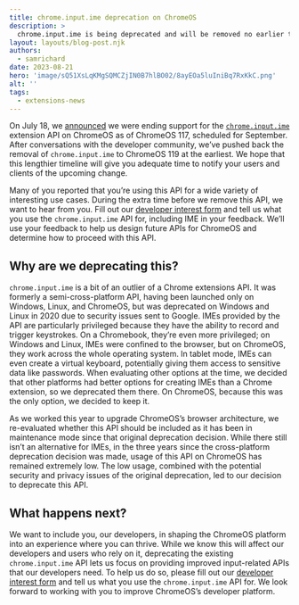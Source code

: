 ```yaml
---
title: chrome.input.ime deprecation on ChromeOS
description: >
  chrome.input.ime is being deprecated and will be removed no earlier than ChromeOS 119.
layout: layouts/blog-post.njk
authors:
  - samrichard
date: 2023-08-21
hero: 'image/sQ51XsLqKMgSQMCZjIN0B7hlBO02/8ayEOa5luIniBq7RxKkC.png'
alt: ''
tags:
  - extensions-news
---
```


On July 18, we [announced](https://groups.google.com/a/chromium.org/g/chromium-extensions/c/0ybWrEVaE-I/m/8QOeRmxrBQAJ) we were ending support for the [`chrome.input.ime⁠`](/docs/extensions/reference/input_ime/) extension API on ChromeOS as of ChromeOS 117, scheduled for September. After conversations with the developer community, we’ve pushed back the removal of `chrome.input.ime` to ChromeOS 119 at the earliest. We hope that this lengthier timeline will give you adequate time to notify your users and clients of the upcoming change.

Many of you reported that you’re using this API for a wide variety of interesting use cases. During the extra time before we remove this API, we want to hear from you. Fill out our [developer interest form](https://forms.gle/wPUjwhLgLnqvsqDG6)⁠ and tell us what you use the `chrome.input.ime` API for, including IME in your feedback. We’ll use your feedback to help us design future APIs for ChromeOS and determine how to proceed with this API.

## Why are we deprecating this?

`chrome.input.ime` is a bit of an outlier of a Chrome extensions API. It was formerly a semi-cross-platform API, having been launched only on Windows, Linux, and ChromeOS, but was deprecated on Windows and Linux in 2020 due to security issues sent to Google. IMEs provided by the API are particularly privileged because they have the ability to record and trigger keystrokes. On a Chromebook, they’re even more privileged; on Windows and Linux, IMEs were confined to the browser, but on ChromeOS, they work across the whole operating system. In tablet mode, IMEs can even create a virtual keyboard, potentially giving them access to sensitive data like passwords. When evaluating other options at the time, we decided that other platforms had better options for creating IMEs than a Chrome extension, so we deprecated them there. On ChromeOS, because this was the only option, we decided to keep it.

As we worked this year to upgrade ChromeOS’s browser architecture, we re-evaluated whether this API should be included as it has been in maintenance mode since that original deprecation decision. While there still isn’t an alternative for IMEs, in the three years since the cross-platform deprecation decision was made, usage of this API on ChromeOS has remained extremely low. The low usage, combined with the potential security and privacy issues of the original deprecation, led to our decision to deprecate this API.

## What happens next?

We want to include you, our developers, in shaping the ChromeOS platform into an experience where you can thrive. While we know this will affect our developers and users who rely on it, deprecating the existing `chrome.input.ime` API lets us focus on providing improved input-related APIs that our developers need. To help us do so, please fill out our [developer interest form](https://forms.gle/wPUjwhLgLnqvsqDG6)⁠ and tell us what you use the `chrome.input.ime` API for. We look forward to working with you to improve ChromeOS’s developer platform.

